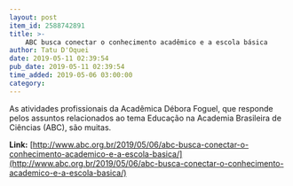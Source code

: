 ```yaml
---
layout: post
item_id: 2588742891
title: >-
    ABC busca conectar o conhecimento acadêmico e a escola básica
author: Tatu D'Oquei
date: 2019-05-11 02:39:54
pub_date: 2019-05-11 02:39:54
time_added: 2019-05-06 03:00:00
category: 
---
```


As atividades profissionais da Acadêmica Débora Foguel, que responde pelos assuntos relacionados ao tema Educação na Academia Brasileira de Ciências (ABC), são muitas.

**Link:** [http://www.abc.org.br/2019/05/06/abc-busca-conectar-o-conhecimento-academico-e-a-escola-basica/](http://www.abc.org.br/2019/05/06/abc-busca-conectar-o-conhecimento-academico-e-a-escola-basica/)


